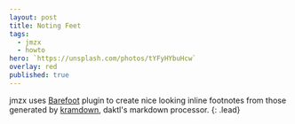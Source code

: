 ```yaml
---
layout: post
title: Noting Feet
tags:
  - jmzx
  - howto
hero: `https://unsplash.com/photos/tYFyHYbuHcw`
overlay: red
published: true
---
```


jmzx uses [Barefoot](https://github.com/philgruneich/barefoot) plugin to create nice looking inline footnotes from those generated by [kramdown](https://kramdown.gettalong.org/), daktl's markdown processor.
{: .lead}

[^1]: Here's one for example
